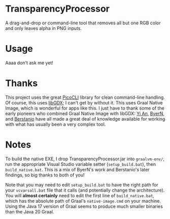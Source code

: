 # TransparencyProcessor
A drag-and-drop or command-line tool that removes all but one RGB color and only leaves alpha in PNG inputs.

# Usage
Aaaa don't ask me yet!

# Thanks
This project uses the great [PicoCLI](https://picocli.info/) library for clean command-line handling.
Of course, this uses [libGDX](https://libgdx.com/); I can't get by without it.
This uses Graal Native Image, which is wonderful for apps like this. I just have to thank some of the early pioneers
who combined Graal Native Image with libGDX: [Yi An](https://github.com/anyicomplex), [ByerN](https://github.com/ByerN),
and [Berstanio](https://github.com/Berstanio) have all made a great deal of knowledge available for working with what
has usually been a very complex tool.

# Notes
To build the native EXE, I drop TransparencyProcessor.jar into `graalvm-env/`, run the appropriate Visual
Studio variable setter (`setup_build.bat`), then `build_native.bat`. This is a mix of ByerN's work and Berstanio's later
findings, so big thanks to both of you!

Note that you may need to edit `setup_build.bat` to have the right path for your `vcvarsall.bat` file that it calls (and
potentially change the architecture). You will **almost certainly** need to edit the first line of `build_native.bat`,
which has the absolute path of Graal's `native-image.cmd` on your machine. Using the Java 17 version of Graal seems to
produce much smaller binaries than the Java 20 Graal.